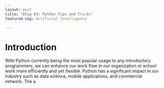 ```yaml
---
layout: post
title: "Blog #3: Python Tips and Tricks"
featured-img: Artificial Intelligence

---
```


# Introduction
With Python currently being the most popular usage to any introductory programmers, we can enhance our work flow in our organization or school work more efficiently and yet flexible. Python has a significant impact in our industry such as data science, mobile applications, and commercial network. The a
